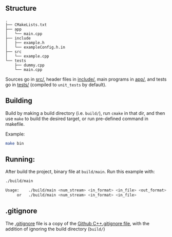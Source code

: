 ## Structure
``` text
.
├── CMakeLists.txt
├── app
│   └── main.cpp
├── include
│   ├── example.h
│   └── exampleConfig.h.in
├── src
│   └── example.cpp
└── tests
    ├── dummy.cpp
    └── main.cpp
```

Sources go in [src/](src/), header files in [include/](include/), main programs in [app/](app), and
tests go in [tests/](tests/) (compiled to `unit_tests` by default).

## Building

Build by making a build directory (i.e. `build/`), run `cmake` in that dir, and then use `make` to build the desired target, or run pre-defined command in makefile.

Example:

```bash
make bin
```
## Running:
After build the project, binary file at `build/main`. Run this example with:
```bash
./build/main

Usage:    ./build/main <num_stream> <in_format> <in_file> <out_format> <out_file> (-> Read and write)
     or   ./build/main <num_stream> <in_format> <in_file>                         (-> Read only)
```

## .gitignore

The [.gitignore](.gitignore) file is a copy of the [Github C++.gitignore file](https://github.com/github/gitignore/blob/master/C%2B%2B.gitignore),
with the addition of ignoring the build directory (`build/`)

